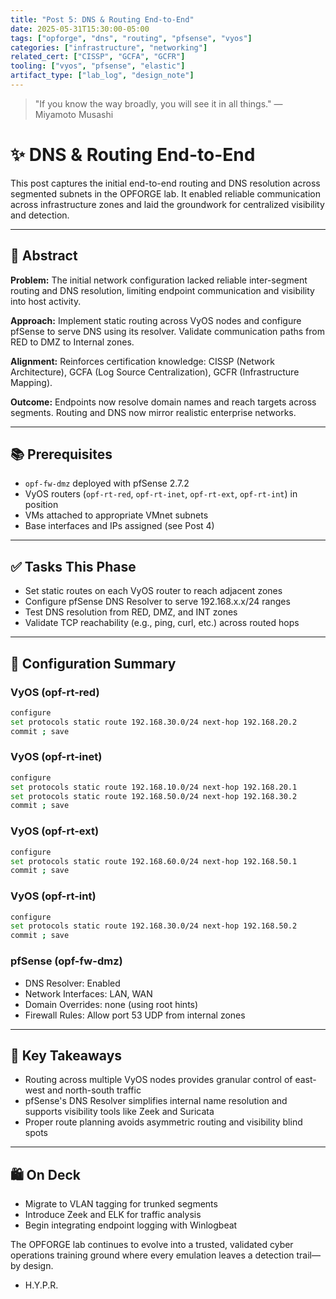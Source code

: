 ```yaml
---
title: "Post 5: DNS & Routing End-to-End"
date: 2025-05-31T15:30:00-05:00 
tags: ["opforge", "dns", "routing", "pfsense", "vyos"] 
categories: ["infrastructure", "networking"] 
related_cert: ["CISSP", "GCFA", "GCFR"] 
tooling: ["vyos", "pfsense", "elastic"] 
artifact_type: ["lab_log", "design_note"]
---
```


> "If you know the way broadly, you will see it in all things." — Miyamoto Musashi

# ✨ DNS & Routing End-to-End

This post captures the initial end-to-end routing and DNS resolution across segmented subnets in the OPFORGE lab. It enabled reliable communication across infrastructure zones and laid the groundwork for centralized visibility and detection.

---

## 📌 Abstract

**Problem:** The initial network configuration lacked reliable inter-segment routing and DNS resolution, limiting endpoint communication and visibility into host activity.

**Approach:** Implement static routing across VyOS nodes and configure pfSense to serve DNS using its resolver. Validate communication paths from RED to DMZ to Internal zones.

**Alignment:** Reinforces certification knowledge: CISSP (Network Architecture), GCFA (Log Source Centralization), GCFR (Infrastructure Mapping).

**Outcome:** Endpoints now resolve domain names and reach targets across segments. Routing and DNS now mirror realistic enterprise networks.

---

## 📚 Prerequisites

- `opf-fw-dmz` deployed with pfSense 2.7.2
- VyOS routers (`opf-rt-red`, `opf-rt-inet`, `opf-rt-ext`, `opf-rt-int`) in position
- VMs attached to appropriate VMnet subnets
- Base interfaces and IPs assigned (see Post 4)

---

## ✅ Tasks This Phase

- Set static routes on each VyOS router to reach adjacent zones
- Configure pfSense DNS Resolver to serve 192.168.x.x/24 ranges
- Test DNS resolution from RED, DMZ, and INT zones
- Validate TCP reachability (e.g., ping, curl, etc.) across routed hops

---

## 🔧 Configuration Summary

### VyOS (opf-rt-red)

```bash
configure
set protocols static route 192.168.30.0/24 next-hop 192.168.20.2
commit ; save
```

### VyOS (opf-rt-inet)

```bash
configure
set protocols static route 192.168.10.0/24 next-hop 192.168.20.1
set protocols static route 192.168.50.0/24 next-hop 192.168.30.2
commit ; save
```

### VyOS (opf-rt-ext)

```bash
configure
set protocols static route 192.168.60.0/24 next-hop 192.168.50.1
commit ; save
```

### VyOS (opf-rt-int)

```bash
configure
set protocols static route 192.168.30.0/24 next-hop 192.168.50.2
commit ; save
```

### pfSense (opf-fw-dmz)

- DNS Resolver: Enabled
- Network Interfaces: LAN, WAN
- Domain Overrides: none (using root hints)
- Firewall Rules: Allow port 53 UDP from internal zones

---

## 🌟 Key Takeaways

- Routing across multiple VyOS nodes provides granular control of east-west and north-south traffic
- pfSense's DNS Resolver simplifies internal name resolution and supports visibility tools like Zeek and Suricata
- Proper route planning avoids asymmetric routing and visibility blind spots

---

## 🛍 On Deck

- Migrate to VLAN tagging for trunked segments
- Introduce Zeek and ELK for traffic analysis
- Begin integrating endpoint logging with Winlogbeat

The OPFORGE lab continues to evolve into a trusted, validated cyber operations training ground where every emulation leaves a detection trail—by design.

- H.Y.P.R.

